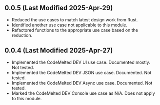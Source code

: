 ## 0.0.5 (Last Modified 2025-Apr-29)

- Reduced the use cases to match latest design work from Rust.
- Identified another use case not applicable to this module.
- Refactored functions to the appropriate use case based on the reduction.

## 0.0.4 (Last Modified 2025-Apr-27)

- Implemented the CodeMelted DEV UI use case. Documented mostly. Not tested.
- Implemented the CodeMelted DEV JSON use case. Documented. Not tested.
- Implemented the CodeMelted DEV Async use case. Documented. Not tested.
- Marked the CodeMelted DEV Console use case as N/A. Does not apply to this module.